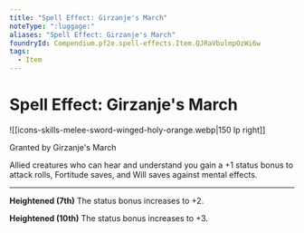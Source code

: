 ```yaml
---
title: "Spell Effect: Girzanje's March"
noteType: ":luggage:"
aliases: "Spell Effect: Girzanje's March"
foundryId: Compendium.pf2e.spell-effects.Item.QJRaVbulmpOzWi6w
tags:
  - Item
---
```


# Spell Effect: Girzanje's March
![[icons-skills-melee-sword-winged-holy-orange.webp|150 lp right]]

Granted by Girzanje's March

Allied creatures who can hear and understand you gain a +1 status bonus to attack rolls, Fortitude saves, and Will saves against mental effects.

* * *

**Heightened (7th)** The status bonus increases to +2.

**Heightened (10th)** The status bonus increases to +3.
